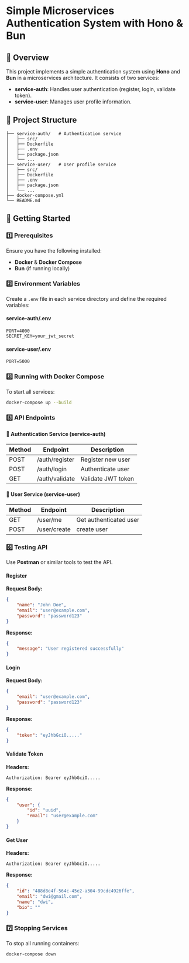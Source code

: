 # Simple Microservices Authentication System with Hono & Bun

## 📌 Overview
This project implements a simple authentication system using **Hono** and **Bun** in a microservices architecture. It consists of two services:

- **service-auth**: Handles user authentication (register, login, validate token).
- **service-user**: Manages user profile information.

## 📂 Project Structure
```
├── service-auth/   # Authentication service
│   ├── src/
│   ├── Dockerfile
│   ├── .env
│   ├── package.json
│   └── ...
├── service-user/   # User profile service
│   ├── src/
│   ├── Dockerfile
│   ├── .env
│   ├── package.json
│   └── ...
├── docker-compose.yml
└── README.md
```

## 🚀 Getting Started

### 1️⃣ Prerequisites
Ensure you have the following installed:
- **Docker** & **Docker Compose**
- **Bun** (if running locally)

### 2️⃣ Environment Variables
Create a `.env` file in each service directory and define the required variables:

#### service-auth/.env
```
PORT=4000
SECRET_KEY=your_jwt_secret
```

#### service-user/.env
```
PORT=5000
```

### 3️⃣ Running with Docker Compose
To start all services:
```sh
docker-compose up --build
```

### 5️⃣ API Endpoints
#### 🔐 Authentication Service (service-auth)
| Method | Endpoint          | Description            |
|--------|------------------|------------------------|
| POST   | /auth/register   | Register new user     |
| POST   | /auth/login      | Authenticate user     |
| GET    | /auth/validate   | Validate JWT token    |

#### 👤 User Service (service-user)
| Method | Endpoint      | Description            |
|--------|--------------|------------------------|
| GET    | /user/me     | Get authenticated user |
| POST  | /user/create | create user   |

### 6️⃣ Testing API
Use **Postman** or similar tools to test the API.

#### Register
**Request Body:**
```json
{
    "name": "John Doe",
    "email": "user@example.com",
    "password": "password123"
}
```
**Response:**
```json
{
    "message": "User registered successfully"
}
```

#### Login
**Request Body:**
```json
{
    "email": "user@example.com",
    "password": "password123"
}
```
**Response:**
```json
{
    "token": "eyJhbGciO....."
}
```

#### Validate Token
**Headers:**
```
Authorization: Bearer eyJhbGciO.....
```
**Response:**
```json
{
    "user": {
        "id": "uuid",
        "email": "user@example.com"
    }
}
```

#### Get User
**Headers:**
```
Authorization: Bearer eyJhbGciO.....
```
**Response:**
```json
{
    "id": "488d8e4f-564c-45e2-a304-99cdc4926ffe",
    "email": "dwi@gmail.com",
    "name": "dwi",
    "bio": ""
}
```



### 7️⃣ Stopping Services
To stop all running containers:
```sh
docker-compose down
```

